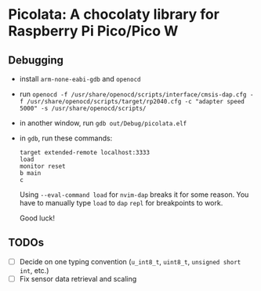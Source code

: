 # Picolata: A chocolaty library for Raspberry Pi Pico/Pico W

## Debugging

- install `arm-none-eabi-gdb` and `openocd`
- run `openocd -f /usr/share/openocd/scripts/interface/cmsis-dap.cfg
-f /usr/share/openocd/scripts/target/rp2040.cfg -c "adapter speed 5000"
-s /usr/share/openocd/scripts/`
- in another window, run `gdb out/Debug/picolata.elf`
- in `gdb`, run these commands:

  ```gdb
  target extended-remote localhost:3333
  load
  monitor reset
  b main
  c
  ```

  Using `--eval-command load` for `nvim-dap` breaks it for some reason.
  You have to manually type `load` to `dap` `repl` for breakpoints to work.

  Good luck!

## TODOs

- [ ] Decide on one typing convention (`u_int8_t`, `uint8_t`, `unsigned short int`, etc.)
- [ ] Fix sensor data retrieval and scaling
